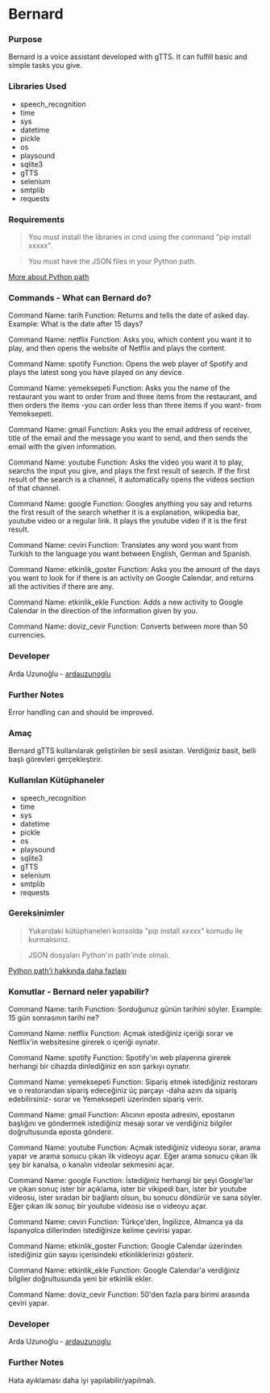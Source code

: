 # Bernard


### Purpose 

Bernard is a voice assistant developed with gTTS. It can fulfill basic and simple tasks you give.

### Libraries Used

- speech_recognition
- time
- sys
- datetime
- pickle 
- os
- playsound
- sqlite3
- gTTS
- selenium
- smtplib
- requests

### Requirements

> You must install the libraries in cmd using the command "pip install xxxxx".

> You must have the JSON files in your Python path.

[More about Python path](https://www.youtube.com/watch?v=Y2q_b4ugPWk)

### Commands - What can Bernard do?

Command Name: tarih 
Function: Returns and tells the date of asked day.
Example: What is the date after 15 days?

Command Name: netflix
Function: Asks you, which content you want it to play, and then opens the website of Netflix and plays the content.

Command Name: spotify
Function: Opens the web player of Spotify and plays the latest song you have played on any device.

Command Name: yemeksepeti
Function: Asks you the name of the restaurant you want to order from and three items from the restaurant, and then orders the items -you can order less than three items if you want- from Yemeksepeti.

Command Name: gmail
Function: Asks you the email address of receiver, title of the email and the message you want to send, and then sends the email with the given information.

Command Name: youtube
Function: Asks the video you want it to play, searchs the input you give, and plays the first result of search. If the first result of the search is a channel, it automatically opens the videos section of that channel.

Command Name: google
Function: Googles anything you say and returns the first result of the search whether it is a explanation, wikipedia bar, youtube video or a regular link. It plays the youtube video if it is the first result.

Command Name: ceviri
Function: Translates any word you want from Turkish to the language you want between English, German and Spanish.

Command Name: etkinlik_goster
Function: Asks you the amount of the days you want to look for if there is an activity on Google Calendar, and returns all the activities if there are any.

Command Name: etkinlik_ekle
Function: Adds a new activity to Google Calendar in the direction of the information given by you.

Command Name: doviz_cevir
Function: Converts between more than 50 currencies.

### Developer 

Arda Uzunoğlu - [ardauzunoglu](https://github.com/ardauzunoglu)

### Further Notes

Error handling can and should be improved.

### Amaç 

Bernard gTTS kullanılarak geliştirilen bir sesli asistan. Verdiğiniz basit, belli başlı görevleri gerçekleştirir.

### Kullanılan Kütüphaneler

- speech_recognition
- time
- sys
- datetime
- pickle 
- os
- playsound
- sqlite3
- gTTS
- selenium
- smtplib
- requests

### Gereksinimler

> Yukarıdaki kütüphaneleri konsolda "pip install xxxxx" komudu ile kurmalısınız.

> JSON dosyaları Python'ın path'inde olmalı.

[Python path'i hakkında daha fazlası](https://www.youtube.com/watch?v=Y2q_b4ugPWk)

### Komutlar - Bernard neler yapabilir?

Command Name: tarih 
Function: Sorduğunuz günün tarihini söyler.
Example: 15 gün sonrasının tarihi ne?

Command Name: netflix
Function: Açmak istediğiniz içeriği sorar ve Netflix'in websitesine girerek o içeriği oynatır.

Command Name: spotify
Function: Spotify'ın web playerına girerek herhangi bir cihazda dinlediğiniz en son şarkıyı oynatır.

Command Name: yemeksepeti
Function: Sipariş etmek istediğiniz restoranı ve o restorandan sipariş edeceğiniz üç parçayı -daha azını da sipariş edebilirsiniz- sorar ve Yemeksepeti üzerinden sipariş verir.

Command Name: gmail
Function: Alıcının eposta adresini, epostanın başlığını ve göndermek istediğiniz mesajı sorar ve verdiğiniz bilgiler doğrultusunda eposta gönderir.

Command Name: youtube
Function: Açmak istediğiniz videoyu sorar, arama yapar ve arama sonucu çıkan ilk videoyu açar. Eğer arama sonucu çıkan ilk şey bir kanalsa, o kanalın videolar sekmesini açar.

Command Name: google
Function: İstediğiniz herhangi bir şeyi Google'lar ve çıkan sonuç ister bir açıklama, ister bir vikipedi barı, ister bir youtube videosu, ister sıradan bir bağlantı olsun, bu sonucu döndürür ve sana söyler. Eğer çıkan ilk sonuç bir youtube videosu ise o videoyu açar.

Command Name: ceviri
Function: Türkçe'den, İngilizce, Almanca ya da İspanyolca dillerinden istediğinize kelime çevirisi yapar.

Command Name: etkinlik_goster
Function: Google Calendar üzerinden istediğiniz gün sayısı içerisindeki etkinliklerinizi gösterir.

Command Name: etkinlik_ekle
Function: Google Calendar'a verdiğiniz bilgiler doğrultusunda yeni bir etkinlik ekler.

Command Name: doviz_cevir
Function: 50'den fazla para birimi arasında çeviri yapar.

### Developer 

Arda Uzunoğlu - [ardauzunoglu](https://github.com/ardauzunoglu)

### Further Notes

Hata ayıklaması daha iyi yapılabilir/yapılmalı.
